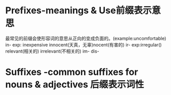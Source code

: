 # Prefixes-meanings & Use前缀表示意思
最常见的前缀会使形容词的意思从正向的变成负面的。(example:uncomfortable)
in-
exp: inexpensive innocent(天真，无辜)nocent(有害的)
ir-
exp:irregular() relevant(相关的) irrelevant(不相关的)
im-
dis-
# Suffixes -common suffixes for nouns & adjectives 后缀表示词性
